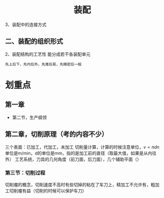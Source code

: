 # <center>装配</center>
3、装配中的连接方式
## 二、装配的组织形式
2、装配结构的工艺性
	能分成若干各装配单元
	
	
	先上后下，先内后外，先难后易，先精密后一般
# 划重点
## 第一章
- 第二节，生产纲领
## 第二章，切削原理（考的内容不少）
三个表面：已加工，代加工，未加工
切削量计算，计算的时候注意单位，$v = \pi dn$单位是m/min，d的单位是mm，指的是加工前的直径（取最大值，如果是从内往外）
工艺系统，刀具的几何角度（前刀面，后刀面），几个辅助平面（）
### 第三节：切削过程
切削瘤的概念，切削速度不高时有些切掉的粘在了车刀上，精加工不允许有，粗加工切削瘤有益（切削的时候可以保护车刀）